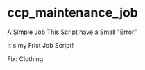 # ccp_maintenance_job

A Simple Job
This Script have a Small "Error" 

It´s my Frist Job Script! 


Fix: Clothing 
